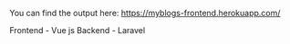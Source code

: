 You can find the output here:
https://myblogs-frontend.herokuapp.com/

Frontend - Vue js
Backend - Laravel

